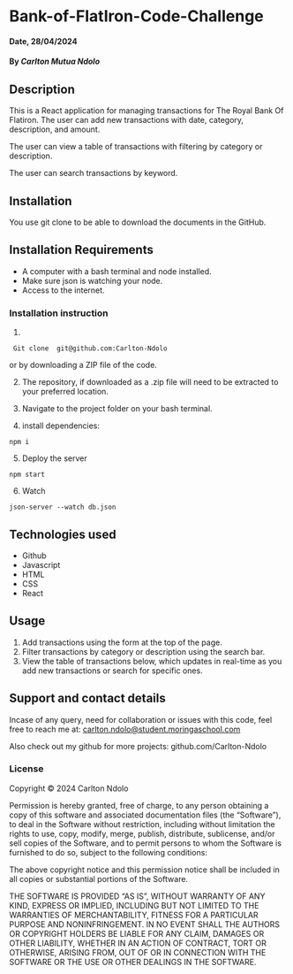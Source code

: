 # Bank-of-FlatIron-Code-Challenge

#### Date, 28/04/2024

#### By *Carlton Mutua Ndolo*

## Description

This is a React application for managing transactions for The Royal Bank Of Flatiron. The user can add new transactions with date, category, description, and amount.

The user can view a table of transactions with filtering by category or description.

The user can search transactions by keyword.



## Installation
You use git clone to be able to download the documents in the GitHub.

## Installation Requirements
- A computer with a bash terminal and node installed.
- Make sure json is watching your node.
- Access to the internet.

### Installation instruction
1.
```
 Git clone  git@github.com:Carlton-Ndolo

```
or by downloading a ZIP file of the code.

2. The repository, if downloaded as a .zip file will need to be extracted to your preferred location.

3. Navigate to the project folder on your bash terminal.

4. install dependencies:
```
npm i
```

5. Deploy the server
```
npm start
```
6. Watch 

```
json-server --watch db.json
```




## Technologies used

- Github
- Javascript
- HTML
- CSS
- React

## Usage
1. Add transactions using the form at the top of the page.
2. Filter transactions by category or description using the search bar.
3. View the table of transactions below, which updates in real-time as you add new transactions or search for specific ones.

## Support and contact details
Incase of any query, need for collaboration or issues with this code, feel free to reach me at: carlton.ndolo@student.moringaschool.com

Also check out my github for more projects:
github.com/Carlton-Ndolo

### License
Copyright © 2024 Carlton Ndolo

Permission is hereby granted, free of charge, to any person obtaining a copy of this software and associated documentation files (the “Software”), to deal in the Software without restriction, including without limitation the rights to use, copy, modify, merge, publish, distribute, sublicense, and/or sell copies of the Software, and to permit persons to whom the Software is furnished to do so, subject to the following conditions:

The above copyright notice and this permission notice shall be included in all copies or substantial portions of the Software.

THE SOFTWARE IS PROVIDED “AS IS”, WITHOUT WARRANTY OF ANY KIND, EXPRESS OR IMPLIED, INCLUDING BUT NOT LIMITED TO THE WARRANTIES OF MERCHANTABILITY, FITNESS FOR A PARTICULAR PURPOSE AND NONINFRINGEMENT. IN NO EVENT SHALL THE AUTHORS OR COPYRIGHT HOLDERS BE LIABLE FOR ANY CLAIM, DAMAGES OR OTHER LIABILITY, WHETHER IN AN ACTION OF CONTRACT, TORT OR OTHERWISE, ARISING FROM, OUT OF OR IN CONNECTION WITH THE SOFTWARE OR THE USE OR OTHER DEALINGS IN THE SOFTWARE.